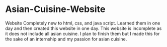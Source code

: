 # Asian-Cuisine-Website
Website
Completely new to html, css, and java script. Learned them in one day and then created this website in one day. This website is incomplete as it does not include all asian cuisine. I plan to finish them but I made this for the sake of an internship and my passion for asian cuisine.
